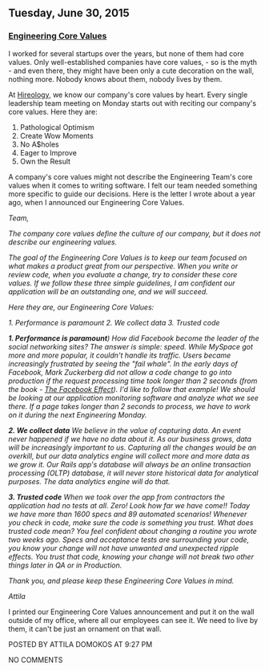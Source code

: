 ## Tuesday, June 30, 2015

### [Engineering Core Values](http://www.adomokos.com/2015/06/engineering-core-values.html)

I worked for several startups over the years, but none of them had core values. Only well-established companies have core values, - so is the myth - and even there, they might have been only a cute decoration on the wall, nothing more. Nobody knows about them, nobody lives by them.

At [Hireology](http://www.hireology.com/), we know our company's core values by heart. Every single leadership team meeting on Monday starts out with reciting our company's core values. Here they are:

1.  Pathological Optimism
2.  Create Wow Moments
3.  No A$holes
4.  Eager to Improve
5.  Own the Result

A company's core values might not describe the Engineering Team's core values when it comes to writing software. I felt our team needed something more specific to guide our decisions. Here is the letter I wrote about a year ago, when I announced our Engineering Core Values.

_Team,_

_The company core values define the culture of our company, but it does not describe our engineering values._

_The goal of the Engineering Core Values is to keep our team focused on what makes a product great from our perspective. When you write or review code, when you evaluate a change, try to consider these core values. If we follow these three simple guidelines, I am confident our application will be an outstanding one, and we will succeed._

_Here they are, our Engineering Core Values:_

_1.  Performance is paramount_
_2.  We collect data_
_3.  Trusted code_

_**1\. Performance is paramount**)_
_How did Facebook become the leader of the social networking sites? The answer is simple: speed. While MySpace got more and more popular, it couldn't handle its traffic. Users became increasingly frustrated by seeing the "fail whale". In the early days of Facebook, Mark Zuckerberg did not allow a code change to go into production if the request processing time took longer than 2 seconds (from the book - [The Facebook Effect](http://www.amazon.com/The-Facebook-Effect-Company-Connecting/dp/1439102120)). I'd like to follow that example! We should be looking at our application monitoring software and analyze what we see there. If a page takes longer than 2 seconds to process, we have to work on it during the next Engineering Monday._

_**2\. We collect data**_
_We believe in the value of capturing data. An event never happened if we have no data about it. As our business grows, data will be increasingly important to us. Capturing all the changes would be an overkill, but our data analytics engine will collect more and more data as we grow it. Our Rails app's database will always be an online transaction processing (OLTP) database, it will never store historical data for analytical purposes. The data analytics engine will do that._

_**3\. Trusted code**_
_When we took over the app from contractors the application had no tests at all. Zero! Look how far we have come!! Today we have more than 1600 specs and 89 automated scenarios! Whenever you check in code, make sure the code is something you trust. What does trusted code mean? You feel confident about changing a routine you wrote two weeks ago. Specs and acceptance tests are surrounding your code, you know your change will not have unwanted and unexpected ripple effects. You trust that code, knowing your change will not break two other things later in QA or in Production._

_Thank you, and please keep these Engineering Core Values in mind._

_Attila_

I printed our Engineering Core Values announcement and put it on the wall outside of my office, where all our employees can see it. We need to live by them, it can't be just an ornament on that wall.


POSTED BY ATTILA DOMOKOS AT 9:27 PM


NO COMMENTS
